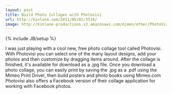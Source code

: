 ```yaml
---
layout: post
title: Build Photo Collages with Photovisi
url: http://kinlane.com/2011/05/02/3534/
image: http://kinlane-productions.s3.amazonaws.com/mimeo/other/PhotoVisi.png
---
```

{% include JB/setup %}
I was just playing with a cool new, free photo collage tool called Photovisi.
With Photovisi you can select one of the many layout designs, add your photos and then customize by dragging items around.
After the collage is finished, it's available for download as a .jpg file.
Once you download a photo collage, you can easily print by saving the .jpg as a .pdf using the Mimeo Print Driver, then build posters and photo books using Mimeo.com
Photovisi also offers a Facebook version of their collage application for working with Facebook photos.